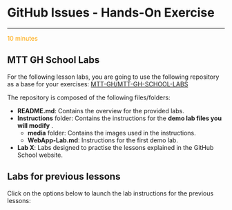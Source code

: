 # GitHub Issues - Hands-On Exercise 
***

<span class="oi oi-clock" style="color: orange;">  10 minutes</span>

## MTT GH School Labs 
For the following lesson labs, you are going to use the following repository as a base for your exercises: <a href="https://github.com/MTT-GH/MTT-GH-SCHOOL-LABS"> MTT-GH/MTT-GH-SCHOOL-LABS </a>

The repository is composed of the following files/folders:
- **README.md**: Contains the overview for the provided labs.
- **Instructions** folder: Contains the instructions for the **demo lab files you will modify** .
    - **media** folder: Contains the images used in the instructions.
    - **WebApp-Lab.md**: Instructions for the first demo lab.
- **Lab X**: Labs designed to practise the lessons explained in the GitHub School website.

## Labs for previous lessons

Click on the options below to launch the lab instructions for the previous lessons: